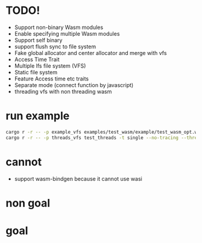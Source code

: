 # TODO!
- Support non-binary Wasm modules
- Enable specifying multiple Wasm modules
- Support self binary
- support flush sync to file system
- Fake global allocator and center allocator and merge with vfs
- Access Time Trait
- Multiple lfs file system (VFS)
- Static file system
- Feature Access time etc traits
- Separate mode (connect function by javascript)
- threading vfs with non threading wasm

# run example
```bash
cargo r -r -- -p example_vfs examples/test_wasm/example/test_wasm_opt.wasm
cargo r -r -- -p threads_vfs test_threads -t single --no-tracing --threads true
```

# cannot
- support wasm-bindgen
  because it cannot use wasi

# non goal

# goal

